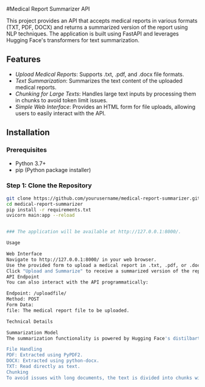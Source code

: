 #Medical Report Summarizer API

This project provides an API that accepts medical reports in various formats (TXT, PDF, DOCX) and returns a summarized version of the report using NLP techniques. The application is built using FastAPI and leverages Hugging Face's transformers for text summarization.

## Features

- *Upload Medical Reports*: Supports .txt, .pdf, and .docx file formats.
- *Text Summarization*: Summarizes the text content of the uploaded medical reports.
- *Chunking for Large Texts*: Handles large text inputs by processing them in chunks to avoid token limit issues.
- *Simple Web Interface*: Provides an HTML form for file uploads, allowing users to easily interact with the API.

## Installation

### Prerequisites

- Python 3.7+
- pip (Python package installer)

### Step 1: Clone the Repository

```bash
git clone https://github.com/yourusername/medical-report-summarizer.git
cd medical-report-summarizer
pip install -r requirements.txt
uvicorn main:app --reload


### The application will be available at http://127.0.0.1:8000/.

Usage

Web Interface
Navigate to http://127.0.0.1:8000/ in your web browser.
Use the provided form to upload a medical report in .txt, .pdf, or .docx format.
Click "Upload and Summarize" to receive a summarized version of the report.
API Endpoint
You can also interact with the API programmatically:

Endpoint: /uploadfile/
Method: POST
Form Data:
file: The medical report file to be uploaded.

Technical Details

Summarization Model
The summarization functionality is powered by Hugging Face's distilbart-cnn-12-6 model. The text is processed in chunks to handle large documents, ensuring the summarizer works within token limits.

File Handling
PDF: Extracted using PyPDF2.
DOCX: Extracted using python-docx.
TXT: Read directly as text.
Chunking
To avoid issues with long documents, the text is divided into chunks with a maximum length of 1024 tokens. Each chunk is summarized individually, and the final summary is a concatenation of all chunk summaries.




